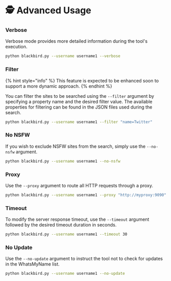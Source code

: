 # 🕵️ Advanced Usage

### Verbose

Verbose mode provides more detailed information during the tool's execution.

```bash
python blackbird.py --username username1 --verbose
```

### Filter

{% hint style="info" %}
This feature is expected to be enhanced soon to support a more dynamic approach.
{% endhint %}

You can filter the sites to be searched using the `--filter` argument by specifying a property name and the desired filter value. The available properties for filtering can be found in the JSON files used during the search.

```bash
python blackbird.py --username username1 --filter "name=Twitter"
```

### No NSFW

If you wish to exclude NSFW sites from the search, simply use the `--no-nsfw` argument.

```bash
python blackbird.py --username username1 --no-nsfw
```

### Proxy

Use the `--proxy` argument to route all HTTP requests through a proxy.

```bash
python blackbird.py --username username1 --proxy "http://myproxy:9090"
```

### Timeout

To modify the server response timeout, use the `--timeout` argument followed by the desired timeout duration in seconds.

```bash
python blackbird.py --username username1 --timeout 30
```

### No Update

Use the `--no-update` argument to instruct the tool not to check for updates in the WhatsMyName list.

```bash
python blackbird.py --username username1 --no-update
```
